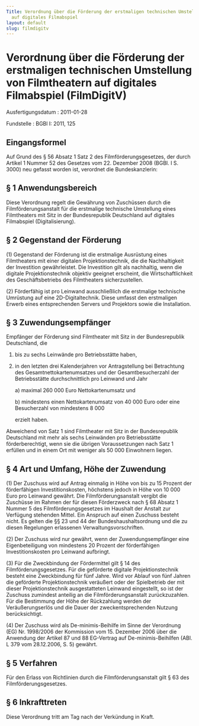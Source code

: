 ```yaml
---
Title: Verordnung über die Förderung der erstmaligen technischen Umstellung von Filmtheatern
  auf digitales Filmabspiel
layout: default
slug: filmdigitv
---
```


# Verordnung über die Förderung der erstmaligen technischen Umstellung von Filmtheatern auf digitales Filmabspiel (FilmDigitV)

Ausfertigungsdatum
:   2011-01-28

Fundstelle
:   BGBl I: 2011, 125


## Eingangsformel

Auf Grund des § 56 Absatz 1 Satz 2 des Filmförderungsgesetzes, der
durch Artikel 1 Nummer 52 des Gesetzes vom 22. Dezember 2008 (BGBl. I
S. 3000) neu gefasst worden ist, verordnet die Bundeskanzlerin:


## § 1 Anwendungsbereich

Diese Verordnung regelt die Gewährung von Zuschüssen durch die
Filmförderungsanstalt für die erstmalige technische Umstellung eines
Filmtheaters mit Sitz in der Bundesrepublik Deutschland auf digitales
Filmabspiel (Digitalisierung).


## § 2 Gegenstand der Förderung

(1) Gegenstand der Förderung ist die erstmalige Ausrüstung eines
Filmtheaters mit einer digitalen Projektionstechnik, die die
Nachhaltigkeit der Investition gewährleistet. Die Investition gilt als
nachhaltig, wenn die digitale Projektionstechnik objektiv geeignet
erscheint, die Wirtschaftlichkeit des Geschäftsbetriebs des
Filmtheaters sicherzustellen.

(2) Förderfähig ist pro Leinwand ausschließlich die erstmalige
technische Umrüstung auf eine 2D-Digitaltechnik. Diese umfasst den
erstmaligen Erwerb eines entsprechenden Servers und Projektors sowie
die Installation.


## § 3 Zuwendungsempfänger

Empfänger der Förderung sind Filmtheater mit Sitz in der
Bundesrepublik Deutschland, die

1.  bis zu sechs Leinwände pro Betriebsstätte haben,


2.  in den letzten drei Kalenderjahren vor Antragstellung bei Betrachtung
    des Gesamtnettokartenumsatzes und der Gesamtbesucherzahl der
    Betriebsstätte durchschnittlich pro Leinwand und Jahr

    a)  maximal 260 000 Euro Nettokartenumsatz und


    b)  mindestens einen Nettokartenumsatz von 40 000 Euro oder eine
        Besucherzahl von mindestens
        8 000



    erzielt haben.



Abweichend von Satz 1 sind Filmtheater mit Sitz in der Bundesrepublik
Deutschland mit mehr als sechs Leinwänden pro Betriebsstätte
förderberechtigt, wenn sie die übrigen Voraussetzungen nach Satz 1
erfüllen und in einem Ort mit weniger als 50 000 Einwohnern liegen.


## § 4 Art und Umfang, Höhe der Zuwendung

(1) Der Zuschuss wird auf Antrag einmalig in Höhe von bis zu 15
Prozent der förderfähigen Investitionskosten, höchstens jedoch in Höhe
von 10 000 Euro pro Leinwand gewährt. Die Filmförderungsanstalt
vergibt die Zuschüsse im Rahmen der für diesen Förderzweck nach § 68
Absatz 1 Nummer 5 des Filmförderungsgesetzes im Haushalt der Anstalt
zur Verfügung stehenden Mittel. Ein Anspruch auf einen Zuschuss
besteht nicht. Es gelten die §§ 23 und 44 der Bundeshaushaltsordnung
und die zu diesen Regelungen erlassenen Verwaltungsvorschriften.

(2) Der Zuschuss wird nur gewährt, wenn der Zuwendungsempfänger eine
Eigenbeteiligung von mindestens 20 Prozent der förderfähigen
Investitionskosten pro Leinwand aufbringt.

(3) Für die Zweckbindung der Fördermittel gilt § 14 des
Filmförderungsgesetzes. Für die geförderte digitale Projektionstechnik
besteht eine Zweckbindung für fünf Jahre. Wird vor Ablauf von fünf
Jahren die geförderte Projektionstechnik veräußert oder der
Spielbetrieb der mit dieser Projektionstechnik ausgestatteten Leinwand
eingestellt, so ist der Zuschuss zumindest anteilig an die
Filmförderungsanstalt zurückzuzahlen. Für die Bestimmung der Höhe der
Rückzahlung werden der Veräußerungserlös und die Dauer der
zweckentsprechenden Nutzung berücksichtigt.

(4) Der Zuschuss wird als De-minimis-Beihilfe im Sinne der Verordnung
(EG) Nr. 1998/2006 der Kommission vom 15. Dezember 2006 über die
Anwendung der Artikel 87 und 88 EG-Vertrag auf De-minimis-Beihilfen
(ABl. L 379 vom 28.12.2006, S. 5) gewährt.


## § 5 Verfahren

Für den Erlass von Richtlinien durch die Filmförderungsanstalt gilt §
63 des Filmförderungsgesetzes.


## § 6 Inkrafttreten

Diese Verordnung tritt am Tag nach der Verkündung in Kraft.

